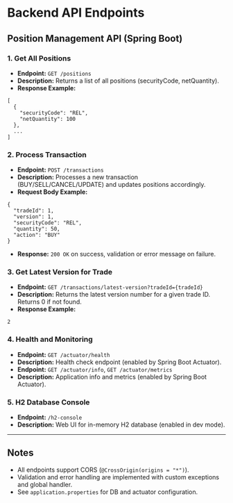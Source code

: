 # Backend API Endpoints

## Position Management API (Spring Boot)

### 1. Get All Positions
- **Endpoint:** `GET /positions`
- **Description:** Returns a list of all positions (securityCode, netQuantity).
- **Response Example:**
```
[
  {
    "securityCode": "REL",
    "netQuantity": 100
  },
  ...
]
```

### 2. Process Transaction
- **Endpoint:** `POST /transactions`
- **Description:** Processes a new transaction (BUY/SELL/CANCEL/UPDATE) and updates positions accordingly.
- **Request Body Example:**
```
{
  "tradeId": 1,
  "version": 1,
  "securityCode": "REL",
  "quantity": 50,
  "action": "BUY"
}
```
- **Response:** `200 OK` on success, validation or error message on failure.

### 3. Get Latest Version for Trade
- **Endpoint:** `GET /transactions/latest-version?tradeId={tradeId}`
- **Description:** Returns the latest version number for a given trade ID. Returns 0 if not found.
- **Response Example:**
```
2
```

### 4. Health and Monitoring
- **Endpoint:** `GET /actuator/health`
- **Description:** Health check endpoint (enabled by Spring Boot Actuator).
- **Endpoint:** `GET /actuator/info`, `GET /actuator/metrics`
- **Description:** Application info and metrics (enabled by Spring Boot Actuator).

### 5. H2 Database Console
- **Endpoint:** `/h2-console`
- **Description:** Web UI for in-memory H2 database (enabled in dev mode).

---

## Notes
- All endpoints support CORS (`@CrossOrigin(origins = "*")`).
- Validation and error handling are implemented with custom exceptions and global handler.
- See `application.properties` for DB and actuator configuration.
